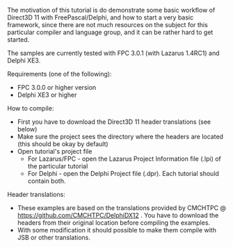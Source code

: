 The motivation of this tutorial is do demonstrate some basic workflow 
of Direct3D 11 with FreePascal/Delphi, and how to start a very basic framework, since 
there are not much resources on the subject for this particular compiler and language 
group, and it can be rather hard to get started.

The samples are currently tested with FPC 3.0.1 (with Lazarus 1.4RC1) and Delphi XE3.

Requirements (one of the following):
  - FPC 3.0.0 or higher version 
  - Delphi XE3 or higher

How to compile:
  - First you have to download the Direct3D 11 header translations (see below)
  - Make sure the project sees the directory where the headers are located (this should be okay by default)
  - Open tutorial's project file 
    + For Lazarus/FPC - open the Lazarus Project Information file (.lpi) of the particular tutorial
    + For Delphi - open the Delphi Project file (.dpr). Each tutorial should contain both.
  
Header translations:
  - These examples are based on the translations provided by CMCHTPC @ https://github.com/CMCHTPC/DelphiDX12 . You have to download the headers from their original location before compiling the examples.
  - With some modification it should possible to make them compile with JSB or other translations.
